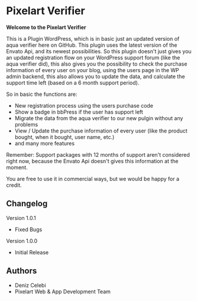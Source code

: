 # Pixelart Verifier

**Welcome to the Pixelart Verifier**

This is a Plugin WordPress, which is in basic just an updated version of aqua verifier here on GitHub.
This plugin uses the latest version of the Envato Api, and its newest possibilities.
So this plugin doesn't just gives you an updated registration flow on your WordPress support forum 
(like the aqua verifier did), this also gives you the possibility to check the purchase information of every user on your blog, using the users page in the WP admin backend, this also allows you to update the data, and calculate the support time left (based on a 6 month support period).

So in basic the functions are:
- New registration process using the users purchase code
- Show a badge in bbPress if the user has support left
- Migrate the data from the aqua verifier to our new pulgin without any problems
- View / Update the purchase information of every user (like the product bought, when it bought, user name, etc.)
- and many more features


Remember: Support packages with 12 months of support aren't considered right now, because the Envato Api doesn't gives this information at the moment.


You are free to use it in commercial ways, but we would be happy for a credit.


## Changelog
Version 1.0.1
- Fixed Bugs

Version 1.0.0
- Initial Release

## Authors
- Deniz Celebi
- Pixelart Web & App Development Team